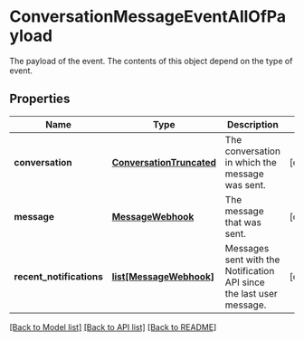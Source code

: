 # ConversationMessageEventAllOfPayload

The payload of the event. The contents of this object depend on the type of event.
## Properties
Name | Type | Description | Notes
------------ | ------------- | ------------- | -------------
**conversation** | [**ConversationTruncated**](ConversationTruncated.md) | The conversation in which the message was sent. | [optional] 
**message** | [**MessageWebhook**](MessageWebhook.md) | The message that was sent. | [optional] 
**recent_notifications** | [**list[MessageWebhook]**](MessageWebhook.md) | Messages sent with the Notification API since the last user message. | [optional] 

[[Back to Model list]](../README.md#documentation-for-models) [[Back to API list]](../README.md#documentation-for-api-endpoints) [[Back to README]](../README.md)


